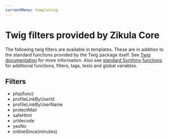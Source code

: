 ```yaml
---
currentMenu: templating
---
```

# Twig filters provided by Zikula Core

The following twig filters are available in templates. These are in addition to the standard functions provided
by the Twig package itself. See [Twig documentation](https://twig.symfony.com) for more information.
Also see [standard Symfony functions](https://symfony.com/doc/current/reference/twig_reference.html) for additional
functions, filters, tags, tests and global variables.

## Filters

- php(func)
- profileLinkByUserId
- profileLinkByUserName
- protectMail
- safeHtml
- urldecode
- yesNo
- onlineSince(minutes)
